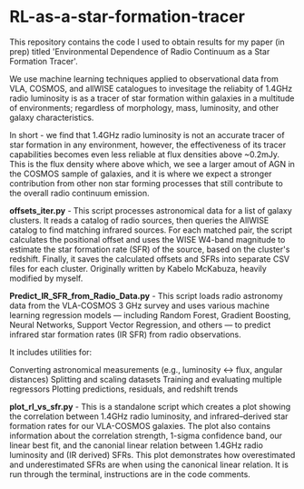 # RL-as-a-star-formation-tracer

This repository contains the code I used to obtain results for my paper (in prep) titled 'Environmental Dependence of Radio Continuum as a Star Formation Tracer'.

We use machine learning techniques applied to observational data from VLA, COSMOS, and allWISE catalogues to invesitage the reliabity of 1.4GHz radio luminosity is as a tracer of star formation within galaxies in a multitude of environments; regardless of morphology, mass, luminosity, and other galaxy characteristics.

In short - we find that 1.4GHz radio luminosity is not an accurate tracer of star formation in any environment, however, the effectiveness of its tracer capabilities becomes even less reliable at flux densities above ~0.2mJy. This is the flux density where above which, we see a larger amout of AGN in the COSMOS sample of galaxies, and it is where we expect a stronger contribution from other non star forming processes that still contribute to the overall radio continuum emission.

**offsets_iter.py** - This script processes astronomical data for a list of galaxy clusters. It reads a catalog of radio sources, then queries the AllWISE catalog to find matching infrared sources. For each matched pair, the script calculates the positional offset and uses the WISE W4-band magnitude to estimate the star formation rate (SFR) of the source, based on the cluster's redshift. Finally, it saves the calculated offsets and SFRs into separate CSV files for each cluster. Originally written by Kabelo McKabuza, heavily modified by myself.

**Predict_IR_SFR_from_Radio_Data.py** - This script loads radio astronomy data from the VLA-COSMOS 3 GHz survey and uses various machine learning regression models — including Random Forest, Gradient Boosting, Neural Networks, Support Vector Regression, and others — to predict infrared star formation rates (IR SFR) from radio observations.

It includes utilities for:

Converting astronomical measurements (e.g., luminosity ↔ flux, angular distances)
Splitting and scaling datasets
Training and evaluating multiple regressors
Plotting predictions, residuals, and redshift trends

**plot_rl_vs_sfr.py** - This is a standalone script which creates a plot showing the correlation between 1.4GHz radio luminosity, and infrared–derived star formation rates for our VLA-COSMOS galaxies. The plot also contains information about the correlation strength, 1-sigma confidence band, our linear best fit, and the canonial linear relation between 1.4GHz radio luminosity and (IR derived) SFRs. This plot demonstrates how overestimated and underestimated SFRs are when using the canonical linear relation. It is run through the terminal, instructions are in the code comments.
